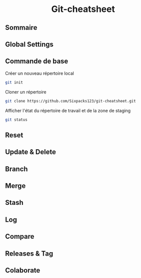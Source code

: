  # <center> Git-cheatsheet</center>

## Sommaire 


## Global Settings
## Commande de base
Créer un nouveau répertoire local
```BASH
git init
```
Cloner un répertoire
```BASH
git clone https://github.com/Sixpacks123/git-cheatsheet.git
```
Afficher l'état du répertoire de travail et de la zone de staging
```BASH
git status
```

## Reset

## Update & Delete

## Branch

## Merge

## Stash

## Log

## Compare 

## Releases & Tag 

## Colaborate 